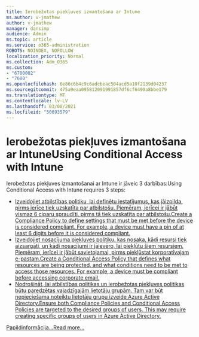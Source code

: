 ```yaml
---
title: Ierobežotas piekļuves izmantošana ar Intune
ms.author: v-jmathew
author: v-jmathew
manager: dansimp
audience: Admin
ms.topic: article
ms.service: o365-administration
ROBOTS: NOINDEX, NOFOLLOW
localization_priority: Normal
ms.collection: Adm_O365
ms.custom:
- "6700002"
- "7680"
ms.openlocfilehash: 6e86c6b4c9c6adcbeac504acd5a10f2139d04237
ms.sourcegitcommit: 475a9eaa095812091991857df6cf6490a8bbe179
ms.translationtype: MT
ms.contentlocale: lv-LV
ms.lasthandoff: 03/08/2021
ms.locfileid: "50693579"
---
```

# <a name="using-conditional-access-with-intune"></a><span data-ttu-id="d4e4d-102">Ierobežotas piekļuves izmantošana ar Intune</span><span class="sxs-lookup"><span data-stu-id="d4e4d-102">Using Conditional Access with Intune</span></span>

<span data-ttu-id="d4e4d-103">Ierobežotas piekļuves izmantošanai ar Intune ir jāveic 3 darbības:</span><span class="sxs-lookup"><span data-stu-id="d4e4d-103">Using Conditional Access with Intune requires 3 steps:</span></span>

- [<span data-ttu-id="d4e4d-104">Izveidojiet atbilstības politiku, lai definētu iestatījumus, kas jāizpilda, pirms ierīce tiek uzskatīta par atbilstošu. Piemēram, ierīcei ir jābūt vismaz 6 ciparu spraudīti, pirms tā tiek uzskatīta par atbilstošu.</span><span class="sxs-lookup"><span data-stu-id="d4e4d-104">Create a Compliance Policy to define settings that must be met before the device is considered compliant. For example, a device must have a pin of at least 6 digits before it is considered compliant.</span></span>](https://docs.microsoft.com/mem/intune/protect/create-compliance-policy)
- [<span data-ttu-id="d4e4d-105">Izveidojiet nosacījuma piekļuves politiku, kas nosaka, kādi resursi tiek aizsargāti, un kādi nosacījumi ir jāievēro, lai piekļūtu šiem resursiem. Piemēram, ierīcei ir jābūt savietojamai, pirms piekļūstat korporatīvajam e-pastam.</span><span class="sxs-lookup"><span data-stu-id="d4e4d-105">Create a Conditional Access Policy that defines what resources are being protected, and what conditions need to be met to access those resources. For example, a device must be compliant before accessing corporate email.</span></span>](https://docs.microsoft.com/mem/intune/protect/tutorial-protect-email-on-unmanaged-devices#create-conditional-access-policies)
- [<span data-ttu-id="d4e4d-106">Nodrošināt, lai atbilstības politikas un ierobežotas piekļuves politikas būtu paredzētas vajadzīgajām lietotāju grupām. Tam var būt nepieciešama noteiktu lietotāju grupu izveide Azure Active Directory.</span><span class="sxs-lookup"><span data-stu-id="d4e4d-106">Ensure both Compliance Policies and Conditional Access Policies are targeted to the desired groups of users. This may require creating specific groups of users in Azure Active Directory.</span></span>](https://docs.microsoft.com/troubleshoot/mem/intune/troubleshoot-conditional-access)

[<span data-ttu-id="d4e4d-107">Papildinformācija...</span><span class="sxs-lookup"><span data-stu-id="d4e4d-107">Read more...</span></span>](https://docs.microsoft.com/mem/intune/protect/device-compliance-get-started)
